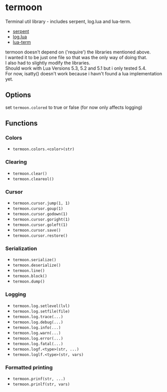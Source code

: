 # termoon
Terminal util library - includes serpent, log.lua and lua-term.

- [serpent](https://github.com/pkulchenko/serpent)
- [log.lua](https://github.com/rxi/log.lua)
- [lua-term](https://github.com/hoelzro/lua-term)

termoon doesn't depend on ('require') the libraries mentioned above.  
I wanted it to be just one file so that was the only way of doing that.  
I also had to slightly modify the libraries.  
Should work with Lua Versions 5.3, 5.2 and 5.1 but i only tested 5.4.  
For now, isatty() doesn't work because i havn't found a lua implementation yet.  

## Options
set `termoon.colored` to true or false (for now only affects logging) 

## Functions
### Colors
- `termoon.colors.<color>(str)`
### Clearing
- `termoon.clear()`
- `termoon.cleareol()`
### Cursor
- `termoon.cursor.jump(1, 1)`
- `termoon.cursor.goup(1)`
- `termoon.cursor.godown(1)`
- `termoon.cursor.goright(1)`
- `termoon.cursor.goleft(1)`
- `termoon.cursor.save()`
- `termoon.cursor.restore()`
### Serialization
- `termoon.serialize()`
- `termoon.deserialize()`
- `termoon.line()`
- `termoon.block()`
- `termoon.dump()`
### Logging
- `termoon.log.setlevel(lvl)`
- `termoon.log.setfile(file)`
- `termoon.log.trace(...)`
- `termoon.log.debug(...)`
- `termoon.log.info(...)`
- `termoon.log.warn(...)`
- `termoon.log.error(...)`
- `termoon.log.fatal(...)`
- `termoon.logf.<type>(str, ...)`
- `termoon.loglf.<type>(str, vars)`
### Formatted printing
- `termoon.prinf(str, ...)`
- `termoon.prinlf(str, vars)`
